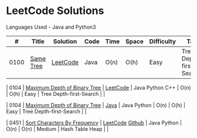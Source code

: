 # LeetCode Solutions
Languages Used - Java and Python3


| #    | Title                        | Solution    | Code            | Time | Space | Difficulty | Tag                     | Notes |
|------|------------------------------|-------------|-----------------|------|-------|------------|-------------------------|-------|
| 0100 | [Same Tree](https://leetcode.com/problems/same-tree/)                    | [LeetCode](https://leetcode.com/problems/same-tree/discuss/407047/3-line-code-in-java-recursive-solution-with-explaination-100-fast-and-space-efficient)        | Java            | O(n) | O(h)  | Easy       | Tree Depth-first-Search |       |

| 0104 | [Maximum Depth of Binary Tree](https://leetcode.com/problems/maximum-depth-of-binary-tree/) | [LeetCode](https://leetcode.com/problems/maximum-depth-of-binary-tree/discuss/391108/faster-than-100-99-98-on-time-and-o1-space-in-javapythonc)        | Java Python C++ | O(n) | O(h)  | Easy       | Tree Depth-first-Search |       |

| 0104 | [Maximum Depth of Binary Tree](https://leetcode.com/problems/maximum-depth-of-binary-tree/) | [Java](https://github.com/sankalpdayal5/LeetCode-Solutions/blob/master/Java/104.java)        | Java Python | O(n) | O(h)  | Easy       | Tree Depth-first-Search |       |

| 0451 | [Sort Characters By Frequency](https://leetcode.com/problems/sort-characters-by-frequency/) | [LeetCode](https://leetcode.com/problems/sort-characters-by-frequency/discuss/381436/fastest-python-on-solution-explained-in-details) [Github](https://github.com/sankalpdayal5/LeetCode-Solutions/blob/master/Sort%20Characters%20by%20Frequency/Solution.md) | Java Python     | O(n) | O(n)  | Medium     | Hash Table Heap         |       |
